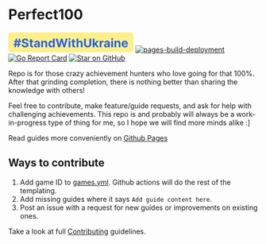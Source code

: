 # Perfect100

[![Stand With Ukraine](https://raw.githubusercontent.com/vshymanskyy/StandWithUkraine/main/badges/StandWithUkraine.svg)](https://stand-with-ukraine.pp.ua)
[![pages-build-deployment](https://github.com/LukoJy3D/perfect100/actions/workflows/pages/pages-build-deployment/badge.svg)](https://github.com/LukoJy3D/perfect100/actions/workflows/pages/pages-build-deployment)
[![Go Report Card](https://goreportcard.com/badge/github.com/LukoJy3D/perfect100)](https://goreportcard.com/report/github.com/LukoJy3D/perfect100)
[![Star on GitHub](https://img.shields.io/github/stars/LukoJy3D/perfect100.svg?style=social)](https://github.com/LukoJy3D/perfect100/stargazers)

Repo is for those crazy achievement hunters who love going for that 100%. After that grinding completion, there is nothing better than sharing the knowledge with others!

Feel free to contribute, make feature/guide requests, and ask for help with challenging achievements. This repo is and probably will always be a work-in-progress type of thing for me, so I hope we will find more minds alike :]

Read guides more conveniently on [Github Pages](https://lukojy3d.github.io/perfect100/)

## Ways to contribute

1. Add game ID to [games.yml](games.yml). Github actions will do the rest of the templating.
2. Add missing guides where it says `Add guide content here`.
3. Post an issue with a request for new guides or improvements on existing ones.

Take a look at full [Contributing](https://github.com/LukoJy3D/perfect100/blob/main/CONTRIBUTING.md) guidelines.
